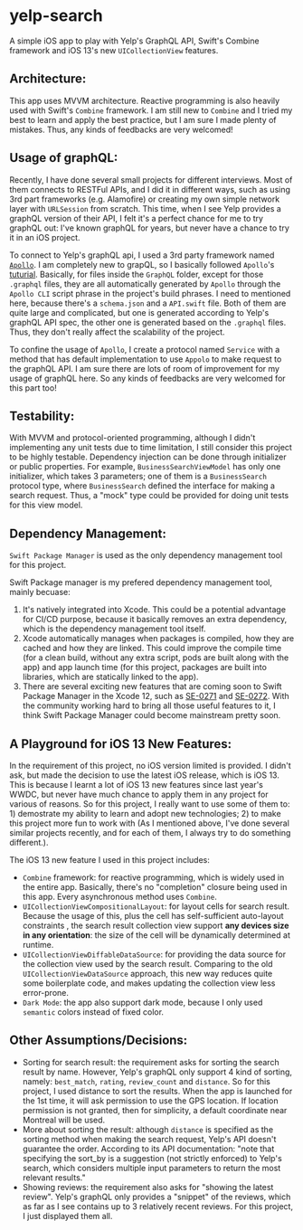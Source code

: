 # yelp-search
A simple iOS app to play with Yelp's GraphQL API, Swift's Combine framework and iOS 13's new `UICollectionView` features.

## Architecture:
This app uses MVVM architecture. Reactive programming is also heavily used with Swift's `Combine` framework. I am still new to `Combine` and I tried my best to learn and apply the best practice, but I am sure I made plenty of mistakes. Thus, any kinds of feedbacks are very welcomed!

## Usage of graphQL:
Recently, I have done several small projects for different interviews. Most of them connects to RESTFul APIs, and I did it in different ways, such as using 3rd part frameworks (e.g. Alamofire) or creating my own simple network layer with `URLSession` from scratch. This time, when I see Yelp provides a graphQL version of their API, I felt it's a perfect chance for me to try graphQL out: I've known graphQL for years, but never have a chance to try it in an iOS project.

To connect to Yelp's graphQL api, I used a 3rd party framework named [`Apollo`](https://github.com/apollographql/apollo-ios). I am completely new to grapQL, so I basically followed `Apollo`'s [tuturial](https://www.apollographql.com/docs/ios/tutorial/tutorial-introduction/). Basically, for files inside the `GraphQL` folder, except for those `.graphql` files, they are all automatically generated by `Apollo` through the `Apollo CLI` script phrase in the project's build phrases. I need to mentioned here, because there's a `schema.json` and a `API.swift` file. Both of them are quite large and complicated, but one is generated according to Yelp's graphQL API spec, the other one is generated based on the `.graphql` files. Thus, they don't really affect the scalability of the project.

To confine the usage of `Apollo`, I create a protocol named `Service` with a method that has default implementation to use `Appolo` to make request to the graphQL API. I am sure there are lots of room of improvement for my usage of graphQL here. So any kinds of feedbacks are very welcomed for this part too!

## Testability:
With MVVM and protocol-oriented programming, although I didn't implementing any unit tests due to time limitation, I still consider this project to be highly testable. Dependency injection can be done through initializer or public properties. For example, `BusinessSearchViewModel` has only one initializer, which takes 3 parameters; one of them is a `BusinessSearch` protocol type, where `BusinessSearch` defined the interface for making a search request. Thus, a "mock" type could be provided for doing unit tests for this view model.

## Dependency Management:
`Swift Package Manager` is used as the only dependency management tool for this project.

Swift Package manager is my prefered dependency management tool, mainly becuase:
1. It's natively integrated into Xcode. This could be a potential advantage for CI/CD purpose, because it basically removes an extra dependency, which is the dependency management tool itself.
2. Xcode automatically manages when packages is compiled, how they are cached and how they are linked. This could improve the compile time (for a clean build, without any extra script, pods are built along with the app) and app launch time (for this project, packages are built into libraries, which are statically linked to the app).
3. There are several exciting new features that are coming soon to Swift Package Manager in the Xcode 12, such as [SE-0271](https://github.com/apple/swift-evolution/blob/master/proposals/0271-package-manager-resources.md) and [SE-0272](https://github.com/apple/swift-evolution/blob/master/proposals/0272-swiftpm-binary-dependencies.md). With the community working hard to bring all those useful features to it, I think Swift Package Manager could become mainstream pretty soon.

## A Playground for iOS 13 New Features:
In the requirement of this project, no iOS version limited is provided. I didn't ask, but made the decision to use the latest iOS release, which is iOS 13. This is because I learnt a lot of iOS 13 new features since last year's WWDC, but never have much chance to apply them in any project for various of reasons. So for this project, I really want to use some of them to: 1) demostrate my ability to learn and adopt new technologies; 2) to make this project more fun to work with (As I mentioned above, I've done several similar projects recently, and for each of them, I always try to do something different.).

The iOS 13 new feature I used in this project includes:
* `Combine` framework: for reactive programming, which is widely used in the entire app. Basically, there's no "completion" closure being used in this app. Every asynchronous method uses `Combine`.
* `UICollectionViewCompositionalLayout`: for layout cells for search result. Because the usage of this, plus the cell has self-sufficient auto-layout constraints , the search result collection view support **any devices size in any orientation**: the size of the cell will be dynamically determined at runtime.
* `UICollectionViewDiffableDataSource`: for providing the data source for the collection view used by the search result. Comparing to the old `UICollectionViewDataSource` approach, this new way reduces quite some boilerplate code, and makes updating the collection view less error-prone.
* `Dark Mode`: the app also support dark mode, because I only used `semantic` colors instead of fixed color.

## Other Assumptions/Decisions:
* Sorting for search result: the requirement asks for sorting the search result by name. However, Yelp's graphQL only support 4 kind of sorting, namely: `best_match`, `rating`, `review_count` and `distance`. So for this project, I used distance to sort the results. When the app is launched for the 1st time, it will ask permission to use the GPS location. If location permission is not granted, then for simplicity, a default coordinate near Montreal will be used.
* More about sorting the result: although `distance` is specified as the sorting method when making the search request, Yelp's API doesn't guarantee the order. According to its API documentation: "note that specifying the sort_by is a suggestion (not strictly enforced) to Yelp's search, which considers multiple input parameters to return the most relevant results."
* Showing reviews: the requirement also asks for "showing the latest review". Yelp's graphQL only provides a "snippet" of the reviews, which as far as I see contains up to 3 relatively recent reviews. For this project, I just displayed them all.
